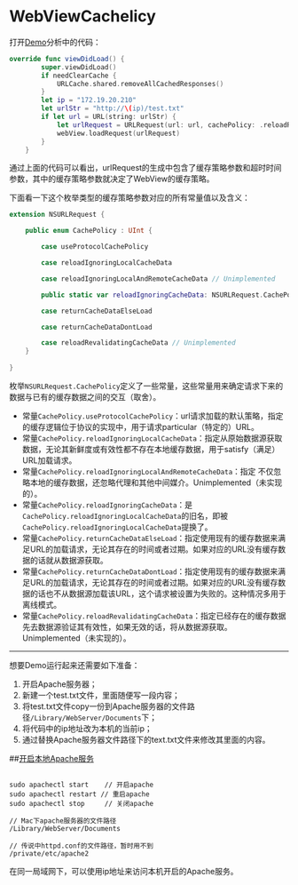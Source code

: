 # WebViewCachelicy

打开[Demo](https://github.com/KiuShuo/WebViewCachelicy.git)分析中的代码：

```Swift
override func viewDidLoad() {
        super.viewDidLoad()
        if needClearCache {
            URLCache.shared.removeAllCachedResponses()
        }
        let ip = "172.19.20.210"
        let urlStr = "http://\(ip)/test.txt"
        if let url = URL(string: urlStr) {
            let urlRequest = URLRequest(url: url, cachePolicy: .reloadRevalidatingCacheData, timeoutInterval: 60.0)
            webView.loadRequest(urlRequest)
        }
    }
```
通过上面的代码可以看出，urlRequest的生成中包含了缓存策略参数和超时时间参数，其中的缓存策略参数就决定了WebView的缓存策略。

下面看一下这个枚举类型的缓存策略参数对应的所有常量值以及含义：

``` Swift
extension NSURLRequest {

	public enum CachePolicy : UInt {

        case useProtocolCachePolicy

        case reloadIgnoringLocalCacheData

        case reloadIgnoringLocalAndRemoteCacheData // Unimplemented

        public static var reloadIgnoringCacheData: NSURLRequest.CachePolicy { get }

        case returnCacheDataElseLoad

        case returnCacheDataDontLoad

        case reloadRevalidatingCacheData // Unimplemented
    }
    
}

```

枚举`NSURLRequest.CachePolicy`定义了一些常量，这些常量用来确定请求下来的数据与已有的缓存数据之间的交互（取舍）。  

* 常量`CachePolicy.useProtocolCachePolicy`：url请求加载的默认策略，指定的缓存逻辑位于协议的实现中，用于请求particular（特定的）URL。
* 常量`CachePolicy.reloadIgnoringLocalCacheData`：指定从原始数据源获取数据，无论其新鲜度或有效性都不存在本地缓存数据，用于satisfy（满足）URL加载请求。
* 常量`CachePolicy.reloadIgnoringLocalAndRemoteCacheData`：指定 不仅忽略本地的缓存数据，还忽略代理和其他中间媒介。Unimplemented（未实现的）。
* 常量`CachePolicy.reloadIgnoringCacheData`：是`CachePolicy.reloadIgnoringLocalCacheData`的旧名，即被`CachePolicy.reloadIgnoringLocalCacheData`提换了。
* 常量`CachePolicy.returnCacheDataElseLoad`：指定使用现有的缓存数据来满足URL的加载请求，无论其存在的时间或者过期。如果对应的URL没有缓存数据的话就从数据源获取。
* 常量`CachePolicy.returnCacheDataDontLoad`：指定使用现有的缓存数据来满足URL的加载请求，无论其存在的时间或者过期。如果对应的URL没有缓存数据的话也不从数据源加载该URL，这个请求被设置为失败的。这种情况多用于离线模式。
* 常量`CachePolicy.reloadRevalidatingCacheData`：指定已经存在的缓存数据先去数据源验证其有效性，如果无效的话，将从数据源获取。Unimplemented（未实现的）。

***
想要Demo运行起来还需要如下准备：

1. 开启Apache服务器；
2. 新建一个test.txt文件，里面随便写一段内容；
3. 将test.txt文件copy一份到Apache服务器的文件路径`/Library/WebServer/Documents`下；
4. 将代码中的ip地址改为本机的当前ip；
5. 通过替换Apache服务器文件路径下的text.txt文件来修改其里面的内容。


##[开启本地Apache服务](http://www.jianshu.com/p/90d5fa728861)

```

sudo apachectl start 	// 开启apache
sudo apachectl restart // 重启apache
sudo apachectl stop 	// 关闭apache

// Mac下apache服务器的文件路径
/Library/WebServer/Documents

// 传说中httpd.conf的文件路径，暂时用不到
/private/etc/apache2

```
在同一局域网下，可以使用ip地址来访问本机开启的Apache服务。

